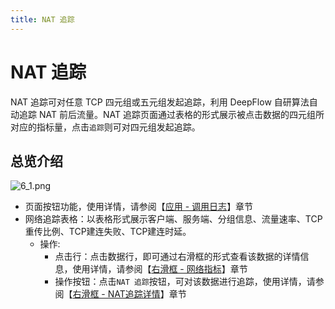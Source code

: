 ```yaml
---
title: NAT 追踪
---
```


# NAT 追踪

NAT 追踪可对任意 TCP 四元组或五元组发起追踪，利用 DeepFlow 自研算法自动追踪 NAT 前后流量。NAT 追踪页面通过表格的形式展示被点击数据的四元组所对应的指标量，点击`追踪`则可对四元组发起追踪。

## 总览介绍

![6_1.png](https://yunshan-guangzhou.oss-cn-beijing.aliyuncs.com/pub/pic/20230920650ac6b080e18.png)

- 页面按钮功能，使用详情，请参阅【[应用 - 调用日志](../04-application/05-call_log.md)】章节
- 网络追踪表格：以表格形式展示客户端、服务端、分组信息、流量速率、TCP重传比例、TCP建连失败、TCP建连时延。
  - 操作:
    - 点击行：点击数据行，即可通过右滑框的形式查看该数据的详情信息，使用详情，请参阅【[右滑框 - 网络指标](./08-right_sliding_box.md)】章节
    - 操作按钮：点击`NAT 追踪`按钮，可对该数据进行追踪，使用详情，请参阅【[右滑框 - NAT追踪详情](./08-right_sliding_box.md)】章节
  